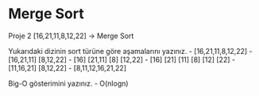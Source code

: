 # Merge Sort

Proje 2
[16,21,11,8,12,22] -> Merge Sort

Yukarıdaki dizinin sort türüne göre aşamalarını yazınız.
    - [16,21,11,8,12,22]
    - [16,21,11]               [8,12,22]
    - [16]  [21,11]           [8]  [12,22]
    - [16]  [21]  [11]        [8]   [12]   [22]
    - [11,16,21]              [8,12,22]
    - [8,11,12,16,21,22]


Big-O gösterimini yazınız.
    - O(nlogn)

  
